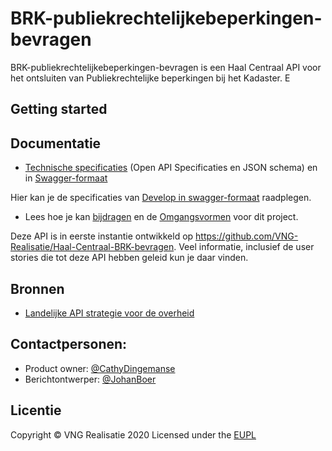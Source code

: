 # BRK-publiekrechtelijkebeperkingen-bevragen

BRK-publiekrechtelijkebeperkingen-bevragen is een Haal Centraal API voor het ontsluiten van Publiekrechtelijke beperkingen bij het Kadaster.
E
## Getting started


## Documentatie
* [Technische specificaties](./specificatie) (Open API Specificaties en JSON schema) en in [Swagger-formaat](https://petstore.swagger.io/?url=https://raw.githubusercontent.com/VNG-Realisatie/Haal-Centraal-BRK-WKPB/main/specificatie/genereervariant/openapi.yaml)

Hier kan je de specificaties van [Develop in swagger-formaat](https://petstore.swagger.io/?url=https://raw.githubusercontent.com/VNG-Realisatie/Haal-Centraal-BRK-WKPB/develop/specificatie/genereervariant/openapi.yaml) raadplegen.



* Lees hoe je kan [bijdragen](https://github.com/VNG-Realisatie/API-Kennisbank/blob/master/CONTRIBUTING.md) en de [Omgangsvormen](https://github.com/VNG-Realisatie/API-Kennisbank/blob/master/CODE_OF_CONDUCT.md) voor dit project.

Deze API is in eerste instantie ontwikkeld op https://github.com/VNG-Realisatie/Haal-Centraal-BRK-bevragen. Veel informatie, inclusief de user stories die tot deze API hebben geleid kun je daar vinden.

## Bronnen
* [Landelijke API strategie voor de overheid](https://geonovum.github.io/KP-APIs/)

## Contactpersonen:
* Product owner: [@CathyDingemanse](https://github.com/CathyDingemanse)
* Berichtontwerper: [@JohanBoer](https://github.com/JohanBoer)

## Licentie
Copyright &copy; VNG Realisatie 2020
Licensed under the [EUPL](https://github.com/VNG-Realisatie/Haal-Centraal-BRP-bevragen/blob/master/LICENCE.md)
